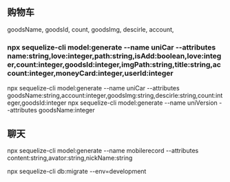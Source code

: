 ## 购物车

goodsName,
goodsId,
count,
goodsImg,
descirle,
account,

### npx sequelize-cli model:generate --name uniCar --attributes name:string,love:integer,path:string,isAdd:boolean,love:integer,count:integer,goodsId:integer,imgPath:string,title:string,account:integer,moneyCard:integer,userId:integer

npx sequelize-cli model:generate --name uniCar --attributes goodsName:string,account:integer,goodsImg:string,descirle:string,count:integer,goodsId:integer
npx sequelize-cli model:generate --name uniVersion --attributes goodsName:integer

## 聊天

npx sequelize-cli model:generate --name mobilerecord --attributes content:string,avator:string,nickName:string

npx sequelize-cli db:migrate --env=development

